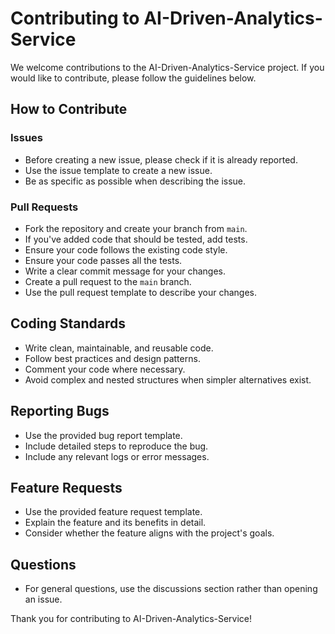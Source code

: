 # Contributing to AI-Driven-Analytics-Service

We welcome contributions to the AI-Driven-Analytics-Service project. If you would like to contribute, please follow the guidelines below.

## How to Contribute

### Issues
- Before creating a new issue, please check if it is already reported.
- Use the issue template to create a new issue.
- Be as specific as possible when describing the issue.

### Pull Requests
- Fork the repository and create your branch from `main`.
- If you've added code that should be tested, add tests.
- Ensure your code follows the existing code style.
- Ensure your code passes all the tests.
- Write a clear commit message for your changes.
- Create a pull request to the `main` branch.
- Use the pull request template to describe your changes.

## Coding Standards
- Write clean, maintainable, and reusable code.
- Follow best practices and design patterns.
- Comment your code where necessary.
- Avoid complex and nested structures when simpler alternatives exist.

## Reporting Bugs
- Use the provided bug report template.
- Include detailed steps to reproduce the bug.
- Include any relevant logs or error messages.

## Feature Requests
- Use the provided feature request template.
- Explain the feature and its benefits in detail.
- Consider whether the feature aligns with the project's goals.

## Questions
- For general questions, use the discussions section rather than opening an issue.

Thank you for contributing to AI-Driven-Analytics-Service!
